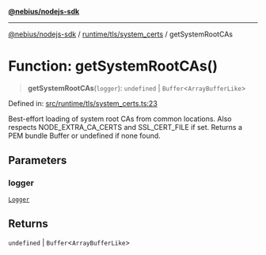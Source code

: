 [**@nebius/nodejs-sdk**](../../../../README.md)

***

[@nebius/nodejs-sdk](../../../../README.md) / [runtime/tls/system\_certs](../README.md) / getSystemRootCAs

# Function: getSystemRootCAs()

> **getSystemRootCAs**(`logger`): `undefined` \| `Buffer`\<`ArrayBufferLike`\>

Defined in: [src/runtime/tls/system\_certs.ts:23](https://github.com/nebius/nodejs-sdk/blob/a37d220b2851e3bf0d396cb03828d544f584df45/src/runtime/tls/system_certs.ts#L23)

Best-effort loading of system root CAs from common locations.
Also respects NODE_EXTRA_CA_CERTS and SSL_CERT_FILE if set.
Returns a PEM bundle Buffer or undefined if none found.

## Parameters

### logger

[`Logger`](../../../util/logging/classes/Logger.md)

## Returns

`undefined` \| `Buffer`\<`ArrayBufferLike`\>
